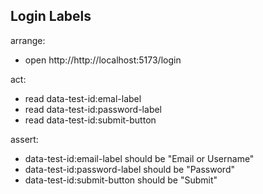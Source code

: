 ## Login Labels

arrange:

- open http://http://localhost:5173/login

act:

- read data-test-id:emal-label
- read data-test-id:password-label
- read data-test-id:submit-button

assert:

- data-test-id:email-label should be "Email or Username"
- data-test-id:password-label should be "Password"
- data-test-id:submit-button should be "Submit"
